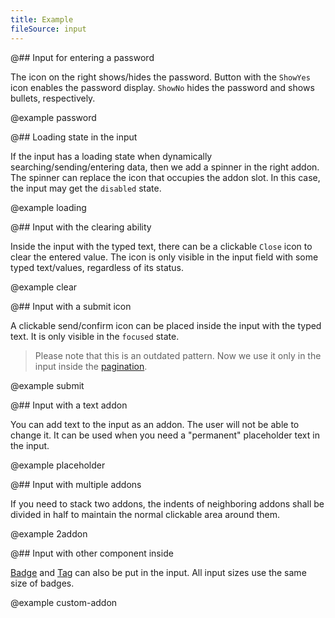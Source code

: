 ```yaml
---
title: Example
fileSource: input
---
```


@## Input for entering a password

The icon on the right shows/hides the password. Button with the `ShowYes` icon enables the password display. `ShowNo` hides the password and shows bullets, respectively.

@example password

@## Loading state in the input

If the input has a loading state when dynamically searching/sending/entering data, then we add a spinner in the right addon. The spinner can replace the icon that occupies the addon slot. In this case, the input may get the `disabled` state.

@example loading

@## Input with the clearing ability

Inside the input with the typed text, there can be a clickable `Close` icon to clear the entered value. The icon is only visible in the input field with some typed text/values, regardless of its status.

@example clear

@## Input with a submit icon

A clickable send/confirm icon can be placed inside the input with the typed text. It is only visible in the `focused` state.

> Please note that this is an outdated pattern. Now we use it only in the input inside the [pagination](/components/pagination/).

@example submit

@## Input with a text addon

You can add text to the input as an addon. The user will not be able to change it. It can be used when you need a "permanent" placeholder text in the input.

@example placeholder

@## Input with multiple addons

If you need to stack two addons, the indents of neighboring addons shall be divided in half to maintain the normal clickable area around them.

@example 2addon

@## Input with other component inside

[Badge](/components/badge/) and [Tag](/components/tag/) can also be put in the input. All input sizes use the same size of badges.

@example custom-addon
